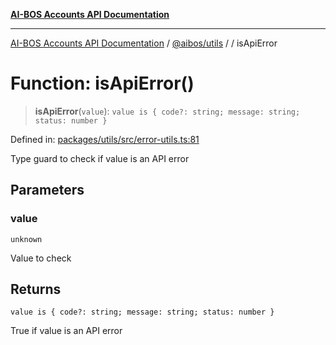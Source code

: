 [**AI-BOS Accounts API Documentation**](../../../README.md)

***

[AI-BOS Accounts API Documentation](../../../README.md) / [@aibos/utils](../README.md) / [](../README.md) / isApiError

# Function: isApiError()

> **isApiError**(`value`): `value is { code?: string; message: string; status: number }`

Defined in: [packages/utils/src/error-utils.ts:81](https://github.com/pohlai88/accounts/blob/48103fb36d28b2b9bfb33472b6de2f719773cde9/packages/utils/src/error-utils.ts#L81)

Type guard to check if value is an API error

## Parameters

### value

`unknown`

Value to check

## Returns

`value is { code?: string; message: string; status: number }`

True if value is an API error
